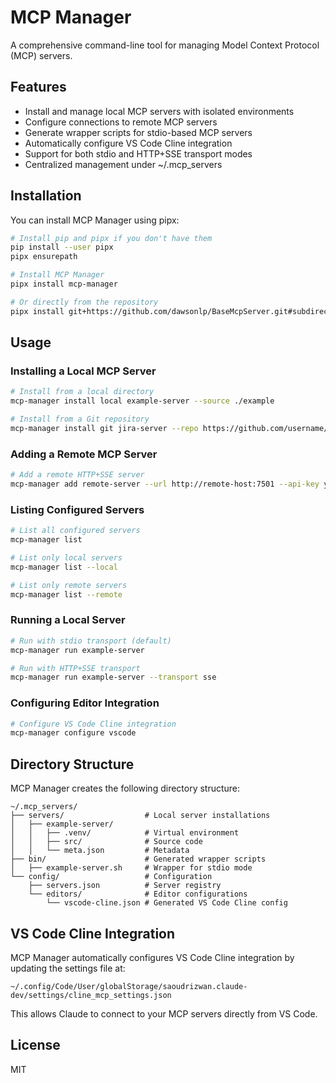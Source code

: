 # MCP Manager

A comprehensive command-line tool for managing Model Context Protocol (MCP) servers.

## Features

- Install and manage local MCP servers with isolated environments
- Configure connections to remote MCP servers
- Generate wrapper scripts for stdio-based MCP servers
- Automatically configure VS Code Cline integration
- Support for both stdio and HTTP+SSE transport modes
- Centralized management under ~/.mcp_servers

## Installation

You can install MCP Manager using pipx:

```bash
# Install pip and pipx if you don't have them
pip install --user pipx
pipx ensurepath

# Install MCP Manager
pipx install mcp-manager

# Or directly from the repository
pipx install git+https://github.com/dawsonlp/BaseMcpServer.git#subdirectory=utils/mcp_manager
```

## Usage

### Installing a Local MCP Server

```bash
# Install from a local directory
mcp-manager install local example-server --source ./example

# Install from a Git repository
mcp-manager install git jira-server --repo https://github.com/username/repo --path path/to/server
```

### Adding a Remote MCP Server

```bash
# Add a remote HTTP+SSE server
mcp-manager add remote-server --url http://remote-host:7501 --api-key your-api-key
```

### Listing Configured Servers

```bash
# List all configured servers
mcp-manager list

# List only local servers
mcp-manager list --local

# List only remote servers
mcp-manager list --remote
```

### Running a Local Server

```bash
# Run with stdio transport (default)
mcp-manager run example-server

# Run with HTTP+SSE transport
mcp-manager run example-server --transport sse
```

### Configuring Editor Integration

```bash
# Configure VS Code Cline integration
mcp-manager configure vscode
```

## Directory Structure

MCP Manager creates the following directory structure:

```
~/.mcp_servers/
├── servers/                  # Local server installations
│   ├── example-server/       
│   │   ├── .venv/            # Virtual environment
│   │   ├── src/              # Source code
│   │   └── meta.json         # Metadata
├── bin/                      # Generated wrapper scripts
│   ├── example-server.sh     # Wrapper for stdio mode
└── config/                   # Configuration
    ├── servers.json          # Server registry
    └── editors/              # Editor configurations
        └── vscode-cline.json # Generated VS Code Cline config
```

## VS Code Cline Integration

MCP Manager automatically configures VS Code Cline integration by updating the settings file at:

```
~/.config/Code/User/globalStorage/saoudrizwan.claude-dev/settings/cline_mcp_settings.json
```

This allows Claude to connect to your MCP servers directly from VS Code.

## License

MIT
